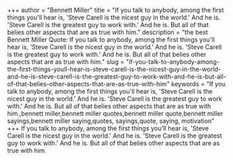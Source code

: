 +++
author = "Bennett Miller"
title = "If you talk to anybody, among the first things you'll hear is, 'Steve Carell is the nicest guy in the world.' And he is. 'Steve Carell is the greatest guy to work with.' And he is. But all of that belies other aspects that are as true with him."
description = "the best Bennett Miller Quote: If you talk to anybody, among the first things you'll hear is, 'Steve Carell is the nicest guy in the world.' And he is. 'Steve Carell is the greatest guy to work with.' And he is. But all of that belies other aspects that are as true with him."
slug = "if-you-talk-to-anybody-among-the-first-things-youll-hear-is-steve-carell-is-the-nicest-guy-in-the-world-and-he-is-steve-carell-is-the-greatest-guy-to-work-with-and-he-is-but-all-of-that-belies-other-aspects-that-are-as-true-with-him"
keywords = "If you talk to anybody, among the first things you'll hear is, 'Steve Carell is the nicest guy in the world.' And he is. 'Steve Carell is the greatest guy to work with.' And he is. But all of that belies other aspects that are as true with him.,bennett miller,bennett miller quotes,bennett miller quote,bennett miller sayings,bennett miller saying,quotes, sayings,quote, saying, motivation"
+++
If you talk to anybody, among the first things you'll hear is, 'Steve Carell is the nicest guy in the world.' And he is. 'Steve Carell is the greatest guy to work with.' And he is. But all of that belies other aspects that are as true with him.
